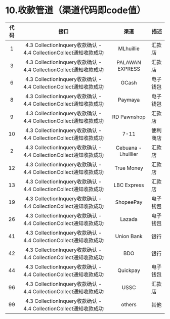# 10.收款管道（渠道代码即code值）

| 代码                       |   接口    | 渠道    |描述|
| :-------------------------: | :----------------------------------------: |:-----:| --------------------------------| 
|1|4.3 CollectionInquery收款确认 - 4.4 CollectionCollect通知收款成功|MLhuillie| 汇款店|
|3|4.3 CollectionInquery收款确认 - 4.4 CollectionCollect通知收款成功|PALAWAN EXPRESS| 汇款店|  
|6|4.3 CollectionInquery收款确认 - 4.4 CollectionCollect通知收款成功|GCash|电子钱包|  
|8|4.3 CollectionInquery收款确认 - 4.4 CollectionCollect通知收款成功|Paymaya|电子钱包|
|9|4.3 CollectionInquery收款确认 - 4.4 CollectionCollect通知收款成功|RD Pawnshop|汇款店|
|10|4.3 CollectionInquery收款确认 - 4.4 CollectionCollect通知收款成功|7-11|便利商店|
|2|4.3 CollectionInquery收款确认 - 4.4 CollectionCollect通知收款成功|Cebuana - Lhuillier|汇款店|
|12|4.3 CollectionInquery收款确认 - 4.4 CollectionCollect通知收款成功|True Money|汇款店|
|13|4.3 CollectionInquery收款确认 - 4.4 CollectionCollect通知收款成功|LBC Express|汇款店|
|19|4.3 CollectionInquery收款确认 - 4.4 CollectionCollect通知收款成功|ShopeePay|电子钱包|
|26|4.3 CollectionInquery收款确认 - 4.4 CollectionCollect通知收款成功|Lazada|电子钱包|
|41|4.3 CollectionInquery收款确认 - 4.4 CollectionCollect通知收款成功|Union Bank|银行|
|42|4.3 CollectionInquery收款确认 - 4.4 CollectionCollect通知收款成功|BDO|银行|
|44|4.3 CollectionInquery收款确认 - 4.4 CollectionCollect通知收款成功|Quickpay|电子钱包|
|96|4.3 CollectionInquery收款确认 - 4.4 CollectionCollect通知收款成功|USSC|汇款店|
|99|4.3 CollectionInquery收款确认 - 4.4 CollectionCollect通知收款成功|others|其他|


